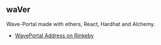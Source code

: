 ## waVer

Wave-Portal made with ethers, React, Hardhat and Alchemy.
- [WavePortal Address on Rinkeby](https://rinkeby.etherscan.io/address/0xb8E9254121F845AC50fB4A7B66f68FdA7fE515b9)